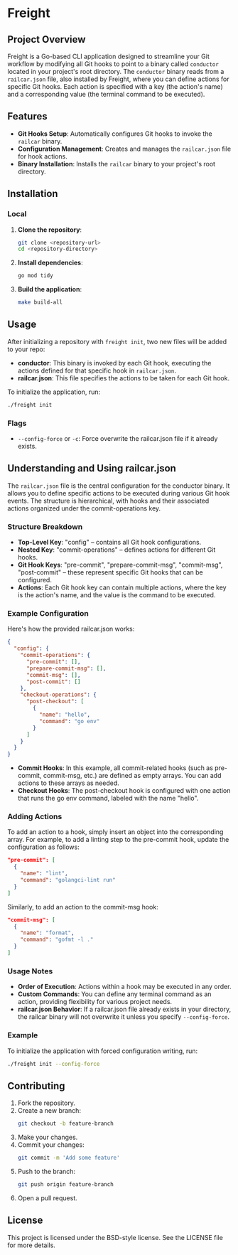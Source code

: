 # Freight

## Project Overview

Freight is a Go-based CLI application designed to streamline your Git workflow by modifying all Git hooks to point to a
binary called `conductor` located in your project's root directory. The `conductor` binary reads from a `railcar.json` file,
also installed by Freight, where you can define actions for specific Git hooks. Each action is specified with a key (the
action's name) and a corresponding value (the terminal command to be executed).

## Features

- **Git Hooks Setup**: Automatically configures Git hooks to invoke the `railcar` binary.
- **Configuration Management**: Creates and manages the `railcar.json` file for hook actions.
- **Binary Installation**: Installs the `railcar` binary to your project's root directory.

## Installation

### Local

1. **Clone the repository**:
   ```sh
   git clone <repository-url>
   cd <repository-directory>
   ```

2. **Install dependencies**:
   ```sh
   go mod tidy
   ```

3. **Build the application**:
   ```sh
   make build-all
   ```

## Usage

After initializing a repository with `freight init`, two new files will be added to your repo:

- **conductor**: This binary is invoked by each Git hook, executing the actions defined for that specific hook in
  `railcar.json`.
- **railcar.json**: This file specifies the actions to be taken for each Git hook.

To initialize the application, run:

```sh
./freight init
```

### Flags

- `--config-force` or `-c`: Force overwrite the railcar.json file if it already exists.

## Understanding and Using railcar.json

The `railcar.json` file is the central configuration for the conductor binary. It allows you to define specific actions to
be executed during various Git hook events. The structure is hierarchical, with hooks and their associated actions
organized under the commit-operations key.

### Structure Breakdown

- **Top-Level Key**: "config" – contains all Git hook configurations.
- **Nested Key**: "commit-operations" – defines actions for different Git hooks.
- **Git Hook Keys**: "pre-commit", "prepare-commit-msg", "commit-msg", "post-commit" – these represent specific Git
  hooks that can be configured.
- **Actions**: Each Git hook key can contain multiple actions, where the key is the action's name, and the value is the
  command to be executed.

### Example Configuration

Here's how the provided railcar.json works:

```json
{
  "config": {
    "commit-operations": {
      "pre-commit": [],
      "prepare-commit-msg": [],
      "commit-msg": [],
      "post-commit": []
    },
    "checkout-operations": {
      "post-checkout": [
        {
          "name": "hello",
          "command": "go env"
        }
      ]
    }
  }
}
```

- **Commit Hooks**: In this example, all commit-related hooks (such as pre-commit, commit-msg, etc.) are defined as
  empty arrays. You can add actions to these arrays as needed.
- **Checkout Hooks**: The post-checkout hook is configured with one action that runs the go env command, labeled with
  the name "hello".

### Adding Actions

To add an action to a hook, simply insert an object into the corresponding array. For example, to add a linting step to
the pre-commit hook, update the configuration as follows:

```json
"pre-commit": [
  {
    "name": "lint",
    "command": "golangci-lint run"
  }
]
```

Similarly, to add an action to the commit-msg hook:

```json
"commit-msg": [
  {
    "name": "format",
    "command": "gofmt -l ."
  }
]
```

### Usage Notes

- **Order of Execution**: Actions within a hook may be executed in any order.
- **Custom Commands**: You can define any terminal command as an action, providing flexibility for various project
  needs.
- **railcar.json Behavior**: If a railcar.json file already exists in your directory, the railcar binary will not
  overwrite it unless you specify `--config-force`.



### Example

To initialize the application with forced configuration writing, run:

```sh
./freight init --config-force
```

## Contributing

1. Fork the repository.
2. Create a new branch:
   ```sh
   git checkout -b feature-branch
   ```
3. Make your changes.
4. Commit your changes:
   ```sh
   git commit -m 'Add some feature'
   ```
5. Push to the branch:
   ```sh
   git push origin feature-branch
   ```
6. Open a pull request.

## License

This project is licensed under the BSD-style license. See the LICENSE file for more details.